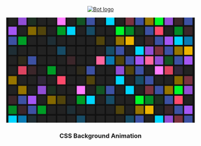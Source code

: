 <p align="center">
  <a href="" rel="noopener">
 <img width=200px height=200px src="https://i.imgur.com/FxL5qM0.jpg" alt="Bot logo"></a>
</p>

![bg-image](img.png)

<h3 align="center">CSS Background Animation</h3>

<div align="center">
